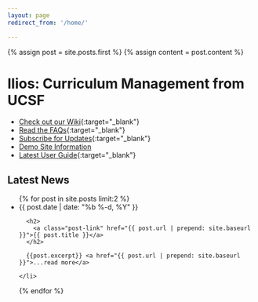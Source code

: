 ```yaml
---
layout: page
redirect_from: '/home/'

---
```


{% assign post = site.posts.first %}
{% assign content = post.content %}

# Ilios: Curriculum Management from UCSF

- [Check out our Wiki](https://github.com/ilios/ilios/wiki){:target="_blank"}
- [Read the FAQs](https://github.com/ilios/ilios/wiki/FAQS){:target="_blank"}
- [Subscribe for Updates](http://iliosproject.org/DadaMail/dada/mail.cgi/){:target="_blank"}
- [Demo Site Information](/demo)
- [Latest User Guide](https://www.dropbox.com/sh/3cfxfzdspzf10wp/KbaFS5LKkM){:target="_blank"}

## Latest News 

<ul class="post-list">
  {% for post in site.posts  limit:2 %}
    <li>
      <span class="post-meta">{{ post.date | date: "%b %-d, %Y" }}</span>

      <h2>
        <a class="post-link" href="{{ post.url | prepend: site.baseurl }}">{{ post.title }}</a>
      </h2>
      
      {{post.excerpt}} <a href="{{ post.url | prepend: site.baseurl }}">...read more</a>
      
    </li>
  {% endfor %}
</ul>
